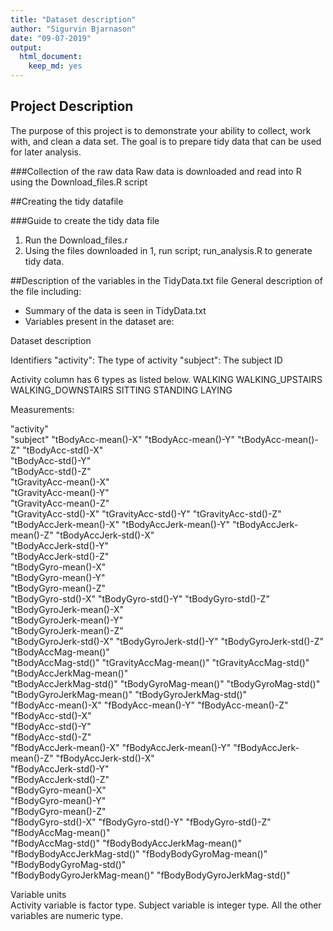 ```yaml
---
title: "Dataset description"
author: "Sigurvin Bjarnason"
date: "09-07-2019"
output:
  html_document:
    keep_md: yes
---
```


## Project Description
The purpose of this project is to demonstrate your ability to collect, work with, and clean a data set. The goal is to prepare tidy data that can be used for later analysis.


###Collection of the raw data
Raw data is downloaded and read into R using the Download_files.R script


##Creating the tidy datafile

###Guide to create the tidy data file
1. Run the Download_files.r
2. Using the files downloaded in 1, run script; run_analysis.R to generate tidy data.


##Description of the variables in the TidyData.txt file
General description of the file including:
 - Summary of the data is seen in TidyData.txt
 - Variables present in the dataset are: 


Dataset description

Identifiers
"activity": The type of activity
"subject": The subject ID

Activity column has 6 types as listed below.
WALKING
WALKING_UPSTAIRS
WALKING_DOWNSTAIRS
SITTING
STANDING
LAYING

Measurements:

"activity"  
"subject" 
"tBodyAcc-mean()-X" 
"tBodyAcc-mean()-Y" 
"tBodyAcc-mean()-Z" 
"tBodyAcc-std()-X"  
"tBodyAcc-std()-Y"  
"tBodyAcc-std()-Z"  
"tGravityAcc-mean()-X"  
"tGravityAcc-mean()-Y"  
"tGravityAcc-mean()-Z"  
"tGravityAcc-std()-X" 
"tGravityAcc-std()-Y" 
"tGravityAcc-std()-Z" 
"tBodyAccJerk-mean()-X" 
"tBodyAccJerk-mean()-Y" 
"tBodyAccJerk-mean()-Z" 
"tBodyAccJerk-std()-X"  
"tBodyAccJerk-std()-Y"  
"tBodyAccJerk-std()-Z"  
"tBodyGyro-mean()-X"  
"tBodyGyro-mean()-Y"  
"tBodyGyro-mean()-Z"  
"tBodyGyro-std()-X" 
"tBodyGyro-std()-Y" 
"tBodyGyro-std()-Z" 
"tBodyGyroJerk-mean()-X"  
"tBodyGyroJerk-mean()-Y"  
"tBodyGyroJerk-mean()-Z"  
"tBodyGyroJerk-std()-X" 
"tBodyGyroJerk-std()-Y" 
"tBodyGyroJerk-std()-Z" 
"tBodyAccMag-mean()"  
"tBodyAccMag-std()" 
"tGravityAccMag-mean()" 
"tGravityAccMag-std()"  
"tBodyAccJerkMag-mean()"  
"tBodyAccJerkMag-std()" 
"tBodyGyroMag-mean()" 
"tBodyGyroMag-std()"  
"tBodyGyroJerkMag-mean()" 
"tBodyGyroJerkMag-std()"  
"fBodyAcc-mean()-X" 
"fBodyAcc-mean()-Y" 
"fBodyAcc-mean()-Z" 
"fBodyAcc-std()-X"  
"fBodyAcc-std()-Y"  
"fBodyAcc-std()-Z"  
"fBodyAccJerk-mean()-X" 
"fBodyAccJerk-mean()-Y" 
"fBodyAccJerk-mean()-Z" 
"fBodyAccJerk-std()-X"  
"fBodyAccJerk-std()-Y"  
"fBodyAccJerk-std()-Z"  
"fBodyGyro-mean()-X"  
"fBodyGyro-mean()-Y"  
"fBodyGyro-mean()-Z"  
"fBodyGyro-std()-X" 
"fBodyGyro-std()-Y" 
"fBodyGyro-std()-Z" 
"fBodyAccMag-mean()"  
"fBodyAccMag-std()" 
"fBodyBodyAccJerkMag-mean()"  
"fBodyBodyAccJerkMag-std()" 
"fBodyBodyGyroMag-mean()" 
"fBodyBodyGyroMag-std()"  
"fBodyBodyGyroJerkMag-mean()" 
"fBodyBodyGyroJerkMag-std()"  

Variable units  
Activity variable is factor type. Subject variable is integer type. All the other variables are numeric type.


